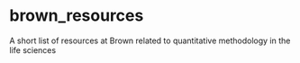 # brown_resources
A short list of resources at Brown related to quantitative methodology in the life sciences

